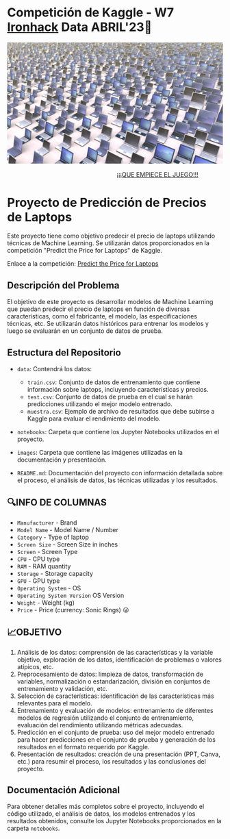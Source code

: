 # Competición de Kaggle - W7 [Ironhack](https://www.ironhack.com/) Data ABRIL'23:snake: 


<p align="center"> <img src="https://github.com/Ironhack-Data-Madrid-Abril-2023/w7-project_kaggle/blob/main/lapsimg.jpg">  </p>

&emsp;&emsp;&emsp;&emsp;&emsp;&emsp;&emsp;&emsp;&emsp;&emsp;&emsp;&emsp;&emsp;&emsp;&emsp;&emsp;&emsp;&emsp;  [¡¡¡QUE EMPIECE EL JUEGO!!!](
http://www.kaggle.com/competitions/predict-salary-for-data-science-jobs)  


# Proyecto de Predicción de Precios de Laptops

Este proyecto tiene como objetivo predecir el precio de laptops utilizando técnicas de Machine Learning. Se utilizarán datos proporcionados en la competición "Predict the Price for Laptops" de Kaggle.

Enlace a la competición: [Predict the Price for Laptops](https://www.kaggle.com/competitions/predict-the-price-for-laptops/)

## Descripción del Problema

El objetivo de este proyecto es desarrollar modelos de Machine Learning que puedan predecir el precio de laptops en función de diversas características, como el fabricante, el modelo, las especificaciones técnicas, etc. Se utilizarán datos históricos para entrenar los modelos y luego se evaluarán en un conjunto de datos de prueba.

## Estructura del Repositorio

- `data`: Contendrá los datos:
    - `train.csv`: Conjunto de datos de entrenamiento que contiene información sobre laptops, incluyendo características y precios.
    - `test.csv`: Conjunto de datos de prueba en el cual se harán predicciones utilizando el mejor modelo entrenado.
    - `muestra.csv`: Ejemplo de archivo de resultados que debe subirse a Kaggle para evaluar el rendimiento del modelo.
  
- `notebooks`: Carpeta que contiene los Jupyter Notebooks utilizados en el proyecto.
- `images`: Carpeta que contiene las imágenes utilizadas en la documentación y presentación.
- `README.md`: Documentación del proyecto con información detallada sobre el proceso, el análisis de datos, las técnicas utilizadas y los resultados.

## 🔍INFO DE COLUMNAS 

*   `Manufacturer` - Brand
*   `Model Name` - Model Name / Number
*   `Category` - Type of laptop
*   `Screen Size` - Screen Size in inches
*   `Screen` - Screen Type
*   `CPU` - CPU type
*   `RAM` - RAM quantity
*   `Storage` - Storage capacity
*   `GPU` - GPU type
*   `Operating System` - OS
*   `Operating System Version` OS Version
*   `Weight` - Weight (kg)
*   `Price` - Price (currency: Sonic Rings) 😜
  
## 📈OBJETIVO

1. Análisis de los datos: comprensión de las características y la variable objetivo, exploración de los datos, identificación de problemas o valores atípicos, etc.
2. Preprocesamiento de datos: limpieza de datos, transformación de variables, normalización o estandarización, división en conjuntos de entrenamiento y validación, etc.
3. Selección de características: identificación de las características más relevantes para el modelo.
4. Entrenamiento y evaluación de modelos: entrenamiento de diferentes modelos de regresión utilizando el conjunto de entrenamiento, evaluación del rendimiento utilizando métricas adecuadas.
5. Predicción en el conjunto de prueba: uso del mejor modelo entrenado para hacer predicciones en el conjunto de prueba y generación de los resultados en el formato requerido por Kaggle.
6. Presentación de resultados: creación de una presentación (PPT, Canva, etc.) para resumir el proceso, los resultados y las conclusiones del proyecto.

## Documentación Adicional

Para obtener detalles más completos sobre el proyecto, incluyendo el código utilizado, el análisis de datos, los modelos entrenados y los resultados obtenidos, consulte los Jupyter Notebooks proporcionados en la carpeta `notebooks`.

<br />